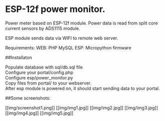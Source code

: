 # ESP-12f power monitor.

Power meter based on ESP-12f module.
Power data is read from split core current sensors by ADS1115 module.

ESP module sends data via WIFI to remote web server.



Requirements:
WEB: PHP MySQL
ESP: Micropython firmware


##Installaton 

Populate database with sql/db.sql file  
Configure your portal/config.php  
Configure esp/power_monitor.py  
Copy files from portal/ to your webserver.  
After esp module is powered on, it should start sending data to your portal.  
  
  
##Some screenshots:  
  
  
[[img/screenshot1.png]]
[[img/img1.jpg]]
[[img/img2.jpg]]
[[img/img3.jpg]]
[[img/img4.jpg]]
[[img/img5.jpg]]